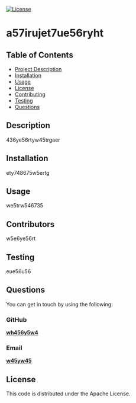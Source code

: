 
[![License](https://img.shields.io/badge/License-Apache_2.0-blue.svg)](https://opensource.org/licenses/Apache-2.0)
# a57irujet7ue56ryht

## Table of Contents

- [Project Description](#Description)
- [Installation](#Installation)
- [Usage](#Usage)
- [License](#License)
- [Contributing](#Contributing)
- [Testing](#Testing)
- [Questions](#Questions)

## Description
436ye56rtyw45trgaer

## Installation
ety748675w5ertg

## Usage
we5trw546735

## Contributors
w5e6ye56rt

## Testing
eue56u56

## Questions
You can get in touch by using the following:

### GitHub
**[wh456y5w4](https://github.com/wh456y5w4)**

### Email
**[w45yw45](w45yw45)**

## License
This code is distributed under the Apache License.
